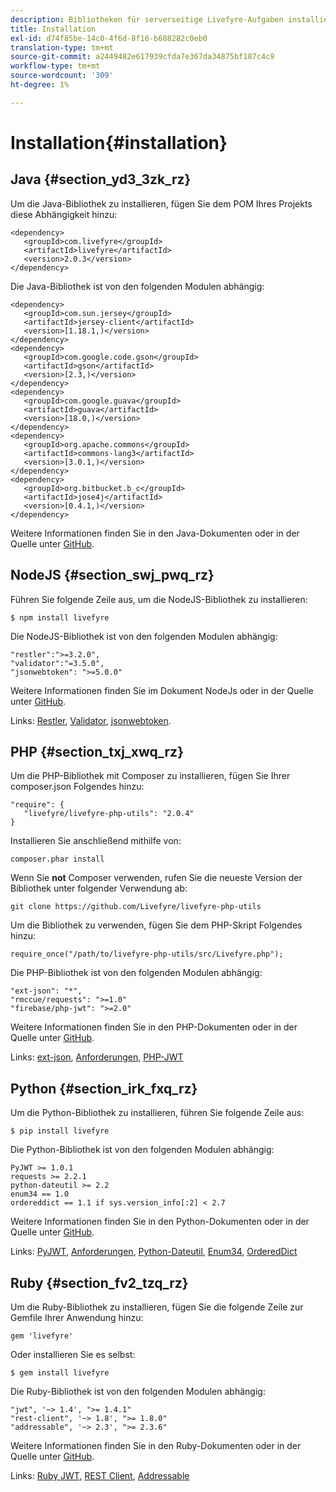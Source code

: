 ```yaml
---
description: Bibliotheken für serverseitige Livefyre-Aufgaben installieren
title: Installation
exl-id: d74f85be-14c0-4f6d-8f16-b688282c0eb0
translation-type: tm+mt
source-git-commit: a2449482e617939cfda7e367da34875bf187c4c9
workflow-type: tm+mt
source-wordcount: '309'
ht-degree: 1%

---
```


# Installation{#installation}


## Java {#section_yd3_3zk_rz}

Um die Java-Bibliothek zu installieren, fügen Sie dem POM Ihres Projekts diese Abhängigkeit hinzu:

```
<dependency> 
   <groupId>com.livefyre</groupId> 
   <artifactId>livefyre</artifactId> 
   <version>2.0.3</version> 
</dependency>
```

Die Java-Bibliothek ist von den folgenden Modulen abhängig:

```
<dependency> 
   <groupId>com.sun.jersey</groupId> 
   <artifactId>jersey-client</artifactId> 
   <version>[1.18.1,)</version> 
</dependency> 
<dependency> 
   <groupId>com.google.code.gson</groupId> 
   <artifactId>gson</artifactId> 
   <version>[2.3,)</version> 
</dependency> 
<dependency> 
   <groupId>com.google.guava</groupId> 
   <artifactId>guava</artifactId> 
   <version>[18.0,)</version> 
</dependency> 
<dependency> 
   <groupId>org.apache.commons</groupId> 
   <artifactId>commons-lang3</artifactId> 
   <version>[3.0.1,)</version> 
</dependency> 
<dependency> 
   <groupId>org.bitbucket.b_c</groupId> 
   <artifactId>jose4j</artifactId> 
   <version>[0.4.1,)</version> 
</dependency> 
```

Weitere Informationen finden Sie in den Java-Dokumenten oder in der Quelle unter [GitHub](https://github.com/Livefyre/livefyre-java-utils).

## NodeJS {#section_swj_pwq_rz}

Führen Sie folgende Zeile aus, um die NodeJS-Bibliothek zu installieren:

`$ npm install livefyre`

Die NodeJS-Bibliothek ist von den folgenden Modulen abhängig:

```
"restler":">=3.2.0", 
"validator":"=3.5.0", 
"jsonwebtoken": ">=5.0.0" 
```

Weitere Informationen finden Sie im Dokument NodeJs oder in der Quelle unter [GitHub](https://github.com/Livefyre/livefyre-nodejs-utils).

Links: [Restler](https://github.com/danwrong/restler), [Validator](https://www.npmjs.org/package/validator), [jsonwebtoken](https://github.com/auth0/node-jsonwebtoken).

## PHP {#section_txj_xwq_rz}

Um die PHP-Bibliothek mit Composer zu installieren, fügen Sie Ihrer composer.json Folgendes hinzu:

```
"require": { 
   "livefyre/livefyre-php-utils": "2.0.4" 
}
```

Installieren Sie anschließend mithilfe von:

```
composer.phar install 
```

Wenn Sie **not** Composer verwenden, rufen Sie die neueste Version der Bibliothek unter folgender Verwendung ab:

```
git clone https://github.com/Livefyre/livefyre-php-utils 
```

Um die Bibliothek zu verwenden, fügen Sie dem PHP-Skript Folgendes hinzu:

```
require_once("/path/to/livefyre-php-utils/src/Livefyre.php"); 
```

Die PHP-Bibliothek ist von den folgenden Modulen abhängig:

```
"ext-json": "*", 
"rmccue/requests": ">=1.0" 
"firebase/php-jwt": ">=2.0" 
```

Weitere Informationen finden Sie in den PHP-Dokumenten oder in der Quelle unter [GitHub](https://github.com/Livefyre/livefyre-php-utils).

Links: [ext-json](https://php.net/manual/en/book.json.php), [Anforderungen](https://github.com/rmccue/Requests/), [PHP-JWT](https://github.com/firebase/php-jwt/tree/v2.0.0)

## Python {#section_irk_fxq_rz}

Um die Python-Bibliothek zu installieren, führen Sie folgende Zeile aus:

`$ pip install livefyre`

Die Python-Bibliothek ist von den folgenden Modulen abhängig:

```
PyJWT >= 1.0.1  
requests >= 2.2.1  
python-dateutil >= 2.2  
enum34 == 1.0  
ordereddict == 1.1 if sys.version_info[:2] < 2.7 
```

Weitere Informationen finden Sie in den Python-Dokumenten oder in der Quelle unter [GitHub](https://github.com/Livefyre/livefyre-python-utils).

Links: [PyJWT](https://github.com/progrium/pyjwt), [Anforderungen](https://github.com/kennethreitz/requests), [Python-Dateutil](https://pypi.python.org/pypi/python-dateutil), [Enum34](https://pypi.python.org/pypi/enum34), [OrderedDict](https://pypi.python.org/pypi/ordereddict)

## Ruby {#section_fv2_tzq_rz}

Um die Ruby-Bibliothek zu installieren, fügen Sie die folgende Zeile zur Gemfile Ihrer Anwendung hinzu:

```
gem 'livefyre' 
```

Oder installieren Sie es selbst:

`$ gem install livefyre`

Die Ruby-Bibliothek ist von den folgenden Modulen abhängig:

```
"jwt", '~> 1.4', ">= 1.4.1"  
"rest-client", '~> 1.8', ">= 1.8.0"  
"addressable", '~> 2.3', ">= 2.3.6" 
```

Weitere Informationen finden Sie in den Ruby-Dokumenten oder in der Quelle unter [GitHub](https://github.com/Livefyre/livefyre-ruby-utils).

Links: [Ruby JWT](https://github.com/firebase/php-jwt/tree/v2.0.0), [REST Client](https://github.com/rest-client/rest-client/), [Addressable](https://github.com/sporkmonger/addressable)
